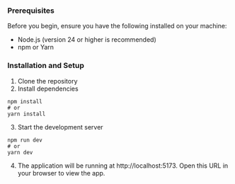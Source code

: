 ### Prerequisites
Before you begin, ensure you have the following installed on your machine:
* Node.js (version 24 or higher is recommended)
* npm or Yarn

### Installation and Setup
1. Clone the repository
2. Install dependencies
```
npm install
# or
yarn install
```
3. Start the development server
```
npm run dev
# or
yarn dev
```
4. The application will be running at http://localhost:5173. Open this URL in your browser to view the app.